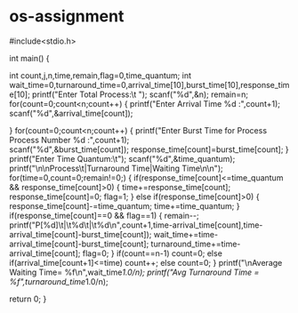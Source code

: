 # os-assignment
#include<stdio.h> 
 
int main() 
{ 
 
  int count,j,n,time,remain,flag=0,time_quantum; 
  int wait_time=0,turnaround_time=0,arrival_time[10],burst_time[10],response_time[10]; 
  printf("Enter Total Process:\t "); 
  scanf("%d",&n); 
  remain=n; 
    for(count=0;count<n;count++) 
  { 
    printf("Enter Arrival Time  %d :",count+1); 
    scanf("%d",&arrival_time[count]); 
    
  } 
  for(count=0;count<n;count++) 
  { 
    printf("Enter Burst Time for Process Process Number %d :",count+1);  
    scanf("%d",&burst_time[count]); 
    response_time[count]=burst_time[count]; 
  } 
  printf("Enter Time Quantum:\t"); 
  scanf("%d",&time_quantum); 
  printf("\n\nProcess\t|Turnaround Time|Waiting Time\n\n"); 
  for(time=0,count=0;remain!=0;) 
  { 
    if(response_time[count]<=time_quantum && response_time[count]>0) 
    { 
      time+=response_time[count]; 
      response_time[count]=0; 
      flag=1; 
    } 
    else if(response_time[count]>0) 
    { 
      response_time[count]-=time_quantum; 
      time+=time_quantum; 
    } 
    if(response_time[count]==0 && flag==1) 
    { 
      remain--; 
      printf("P[%d]\t|\t%d\t|\t%d\n",count+1,time-arrival_time[count],time-arrival_time[count]-burst_time[count]); 
      wait_time+=time-arrival_time[count]-burst_time[count]; 
      turnaround_time+=time-arrival_time[count]; 
      flag=0; 
    } 
    if(count==n-1) 
      count=0; 
    else if(arrival_time[count+1]<=time) 
      count++; 
    else 
      count=0; 
  } 
  printf("\nAverage Waiting Time= %f\n",wait_time*1.0/n); 
  printf("Avg Turnaround Time = %f",turnaround_time*1.0/n); 
  
  return 0; 
}

